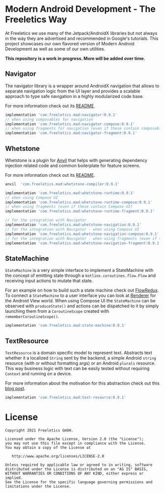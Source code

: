 # Modern Android Development - The Freeletics Way

At Freeletics we use many of the Jetpack/AndroidX libraries but not always in the way 
they are advertised and recommended in Google's tutorials.
This project showcases our own flavored version of Modern Android Development
as well as some of our own utilities.

**This repository is a work in progress. More will be added over time.**


## Navigator

The navigator library is a wrapper around AndroidX navigation that allows to separate navigation
logic from the UI layer and provides a scalable approach to type safe navigation in a highly
modularized code base.

For more information check out its [README][4].

```groovy
implementation 'com.freeletics.mad:navigator:0.9.1'
// when using composables for navigation
implementation 'com.freeletics.mad:navigator-compose:0.9.1'
// when using fragments for navigation (even if these contain composables)
implementation 'com.freeletics.mad:navigator-fragment:0.9.1'
```


## Whetstone

Whetstone is a plugin for [Anvil][5] that helps with
generating dependency injection related code and common boilerplate for feature screens.

For more information check out its [README][6].

```groovy
anvil  'com.freeletics.mad:whetstone-compiler:0.9.1'

implementation 'com.freeletics.mad:whetstone-runtime:0.9.1'
// when using Compose UI
implementation 'com.freeletics.mad:whetstone-runtime-compose:0.9.1'
// when using fragments (even if these contain Compose UI)
implementation 'com.freeletics.mad:whetstone-runtime-fragment:0.9.1'

// for the integration with Navigator
implementation 'com.freeletics.mad:whetstone-navigation:0.9.1'
// for the integration with Navigator - when using Compose UI
implementation 'com.freeletics.mad:whetstone-navigation-compose:0.9.1'
// for the integration with Navigator - when using fragments (even if these contain Compose UI)
implementation 'com.freeletics.mad:whetstone-navigation-fragment:0.9.1'
```


## StateMachine

`StateMachine` is a very simple interface to implement a StateMachine with the concept of emitting
state through a `kotlinx.coroutines.flow.Flow` and receiving input actions to mutate that state.

For an example on how to build such a state machine check out [FlowRedux][2]. To connect a
`StateMachine` to a user interface you can look at [Renderer][3] for the Android View world.
When using Compose UI the `StateMachine` can be observed with `produceState()` and actions can be dispatched
to it by simply launching them from a `CoroutineScope` created with `rememberCoroutineScope()`.

```groovy
implementation 'com.freeletics.mad:state-machine:0.9.1'
```


## TextResource

`TextResource` is a domain specific model to represent text. Abstracts text
whether it a localized `String` sent by the backend, a simple Android `string`
resource (with or without formatting args) or an Android `plurals` resource.
This way business logic with text can be easily tested without requiring
`Context` and running on a device.

For more information about the motivation for this abstraction check out this
[blog post][1].

```groovy
implementation 'com.freeletics.mad:text-resource:0.9.1'
```


# License

```
Copyright 2021 Freeletics GmbH.

Licensed under the Apache License, Version 2.0 (the "License");
you may not use this file except in compliance with the License.
You may obtain a copy of the License at

   http://www.apache.org/licenses/LICENSE-2.0

Unless required by applicable law or agreed to in writing, software
distributed under the License is distributed on an "AS IS" BASIS,
WITHOUT WARRANTIES OR CONDITIONS OF ANY KIND, either express or implied.
See the License for the specific language governing permissions and
limitations under the License.
```

  [1]: https://freeletics.engineering/2021/01/22/abstraction-text-resource.html
  [2]: https://freeletics.github.io/FlowRedux/dsl/
  [3]: https://github.com/gabrielittner/renderer
  [4]: navigator/README.md
  [5]: https://github.com/square/anvil
  [6]: whetstone/README.md
